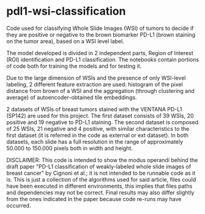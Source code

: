 # pdl1-wsi-classification
Code used for classifying Whole Slide Images (WSI) of tumors to decide if they are positive or negative to the brown biomarker PD-L1 (brown staining on the tumor area), based on a WSI level label. 

The model developed is divided in 2 independent parts, Region of Interest (ROI) identification and PD-L1 classification. The notebooks contain portions of code both for training the models and for testing it.

Due to the large dimension of WSIs and the presence of only WSI-level labeling, 2 different feature extraction are used: histogram of the pixel distance from brown of a WSI and the aggregation (through clustering and average) of autoencoder-obtained tile embeddings.

2 datasets of WSIs of breast tumors stained with the VENTANA PD-L1 (SP142)  are used for this project. The first dataset consists of 39 WSIs, 20 positive and 19 negative to PD-L1 staining.
The second dataset is composed of 25 WSIs, 21 negative and 4 positive, with similar characteristics to the first dataset (it is referred in the code as external or ext dataset). 
In both datasets, each slide has a full resolution in the range of approximately 50.000 to 150.000 pixels both in width and height.


DISCLAIMER:
This code is intended to show the modus operandi behind the draft paper "PD-L1 classification of weakly-labeled whole slide
images of breast cancer" by Cignoni et al.; it is not intended to be runnable code as it is. 
This is just a collection of the algorithms used for said article, files could have been executed in different environments, this implies that files paths and dependencies may not be correct. Final results may also differ slightly from the ones indicated in the paper because code re-runs may have occurred.

